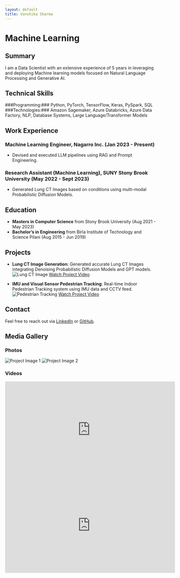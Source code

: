 ```yaml
---
layout: default
title: Vanshika Sharma
---
```


# Machine Learning

## Summary
I am a Data Scientist with an extensive experience of 5 years in leveraging and deploying Machine learning models focused on Natural Language Processing and Generative AI.

## Technical Skills
###Programming:### Python, PyTorch, TensorFlow, Keras, PySpark, SQL
###Technologies:### Amazon Sagemaker, Azure Databricks, Azure Data Factory, NLP, Database Systems, Large Language/Transformer Models

## Work Experience
### Machine Learning Engineer, Nagarro Inc. (Jan 2023 - Present)
- Devised and executed LLM pipelines using RAG and Prompt Engineering.

### Research Assistant (Machine Learning), SUNY Stony Brook University (May 2022 - Sept 2023)
- Generated Lung CT Images based on conditions using multi-modal Probabilistic Diffusion Models.

## Education
- **Masters in Computer Science** from Stony Brook University (Aug 2021 - May 2023)
- **Bachelor’s in Engineering** from Birla Institute of Technology and Science Pilani (Aug 2015 - Jun 2019)

## Projects
- **Lung CT Image Generation**: Generated accurate Lung CT Images integrating Denoising Probabilistic Diffusion Models and GPT models.
  ![Lung CT Image](path/to/lung-ct-image.jpg)
  [Watch Project Video](https://www.youtube.com/watch?v=example)

- **IMU and Visual Sensor Pedestrian Tracking**: Real-time Indoor Pedestrian Tracking system using IMU data and CCTV feed.
  ![Pedestrian Tracking](path/to/pedestrian-tracking.jpg)
  [Watch Project Video](https://www.youtube.com/watch?v=example)

## Contact
Feel free to reach out via [LinkedIn](https://www.linkedin.com/in/vanshika-sharma-30112020/) or [GitHub](https://github.com/Vanshika-sh).

## Media Gallery
### Photos
![Project Image 1](path/to/project-image1.jpg)
![Project Image 2](path/to/project-image2.jpg)

### Videos
<iframe width="560" height="315" src="https://www.youtube.com/embed/example1" frameborder="0" allow="accelerometer; autoplay; encrypted-media; gyroscope; picture-in-picture" allowfullscreen></iframe>
<iframe width="560" height="315" src="https://www.youtube.com/embed/example2" frameborder="0" allow="accelerometer; autoplay; encrypted-media; gyroscope; picture-in-picture" allowfullscreen></iframe>

